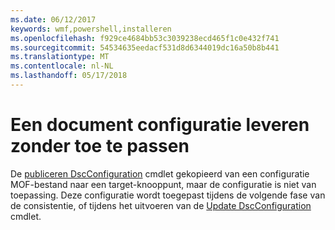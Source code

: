 ```yaml
---
ms.date: 06/12/2017
keywords: wmf,powershell,installeren
ms.openlocfilehash: f929ce4684bb53c3039238ecd465f1c0e432f741
ms.sourcegitcommit: 54534635eedacf531d8d6344019dc16a50b8b441
ms.translationtype: MT
ms.contentlocale: nl-NL
ms.lasthandoff: 05/17/2018
---
```

# <a name="deliver-a-configuration-document-without-applying"></a>Een document configuratie leveren zonder toe te passen

De [publiceren DscConfiguration](https://technet.microsoft.com/library/mt517875.aspx) cmdlet gekopieerd van een configuratie MOF-bestand naar een target-knooppunt, maar de configuratie is niet van toepassing.
Deze configuratie wordt toegepast tijdens de volgende fase van de consistentie, of tijdens het uitvoeren van de [Update DscConfiguration](https://technet.microsoft.com/library/mt143541.aspx) cmdlet.
